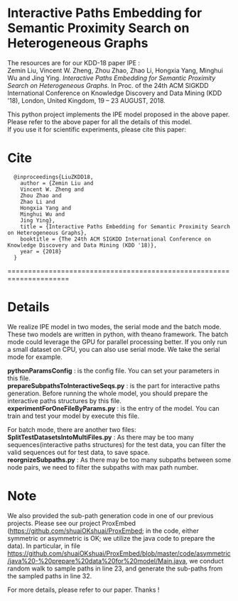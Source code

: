 # Interactive Paths Embedding for Semantic Proximity Search on Heterogeneous Graphs
The resources are for our KDD-18 paper IPE : <br>
Zemin Liu, Vincent W. Zheng, Zhou Zhao, Zhao Li, Hongxia Yang, Minghui Wu and Jing Ying. *Interactive Paths Embedding for Semantic Proximity Search on Heterogeneous Graphs.* In Proc. of the 24th ACM SIGKDD International Conference on Knowledge Discovery and Data Mining (KDD '18), London, United Kingdom, 19 – 23 AUGUST, 2018.

This python project implements the IPE model proposed in the above paper. <br>
Please refer to the above paper for all the details of this model. <br>
If you use it for scientific experiments, please cite this paper:

# Cite

      @inproceedings{LiuZKDD18, 
        author = {Zemin Liu and 
        Vincent W. Zheng and 
        Zhou Zhao and 
        Zhao Li and 
        Hongxia Yang and 
        Minghui Wu and 
        Jing Ying}, 
        title = {Interactive Paths Embedding for Semantic Proximity Search on Heterogeneous Graphs},
        booktitle = {The 24th ACM SIGKDD International Conference on Knowledge Discovery and Data Mining (KDD '18)}, 
        year = {2018} 
      } 

=====================================================================

# Details

We realize IPE model in two modes, the serial mode and the batch mode. These two models are written in python, with theano framework. The batch mode could leverage the GPU for parallel processing better. If you only run a small dataset on CPU, you can also use serial mode. We take the serial mode for example.

**pythonParamsConfig** : is the config file. You can set your parameters in this file. <br>
**prepareSubpathsToInteractiveSeqs.py** : is the part for interactive paths generation. Before running the whole model, you should prepare the interactive paths structures by this file. <br>
**experimentForOneFileByParams.py** : is the entry of the model. You can train and test your model by execute this file.

For batch mode, there are another two files: <br>
**SplitTestDatasetsIntoMultiFiles.py** : As there may be too many sequences(interactive paths structures) for the test data, you can filter the valid sequences out for test data, to save space. <br>
**reorgnizeSubpaths.py** : As there may be too many subpaths between some node pairs, we need to filter the subpaths with max path number.

# Note
We also provided the sub-path generation code in one of our previous projects. Please see our project ProxEmbed (https://github.com/shuaiOKshuai/ProxEmbed; in the code, either symmetric or asymmetric is OK; we utilize the java code to prepare the data). In particular, in file https://github.com/shuaiOKshuai/ProxEmbed/blob/master/code/asymmetric/java%20-%20prepare%20data%20for%20model/Main.java, we conduct random walk to sample paths in line 23, and generate the sub-paths from the sampled paths in line 32.

For more details, please refer to our paper. Thanks !
